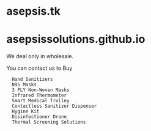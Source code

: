 # asepsis.tk
# asepsissolutions.github.io

We deal only in wholesale.

You can contact us to Buy
      
      Hand Sanitizers
      N95 Masks
      3 PLY Non-Woven Masks
      Infrared Thermometer
      Smart Medical Trolley
      Contactless Sanitizer Dispenser
      Hygine Kit
      Disinfectioner Drone
      Thermal Screening Solutions
  
